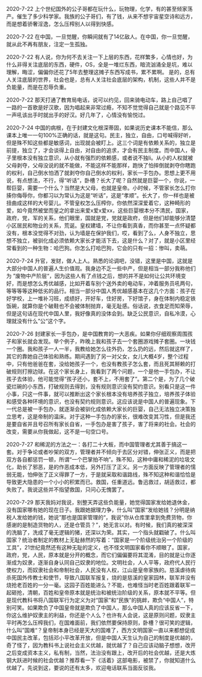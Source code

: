   
2020-7-22   上个世纪国外的公子哥都在玩什么，玩物理，化学，有的甚至倾家荡产。催生了多少科学家。我族的公子哥们，有了钱，从来不想宇宙星空诗和远方，而是想着骄奢淫逸，怎么压榨别人以得到快感。

2020-7-22    在中国，一旦觉醒，你瞬间就有了14亿敌人。在中国，你一旦觉醒，就从此不再有朋友，注定一生孤独。

2020-7-22    有人说，你为何不去关注一下上层的东西，花样繁多，心情也好，为什么非得关注底层的东西，硬件，OS，全是一堆烂东西，暗流汹涌全是坑，难以理解，晦涩，偏偏你还花了5年去整理这摊子东西写成书，累不累啊。 是的，总有人关注底层的世界，社会也是，总有人关注社会底层的架构，机制，这些人并不是负能量，而是在忍辱负重。

2020-7-22    那天打通了教育局电话，说可以约见，回来骑电动车，路上自己唱了一路的一首歌是好汉歌，因为唱起来非常过瘾，不知不觉觉得自己就是个路见不平一声吼该出手时就出手的好汉。好几年了，心情没有愉悦过。

2020-7-24   中国的病根，在于封建文化根深蒂固，如果说历史课本不能信，那么课本上唯一一句100%正确的话，就是这句。民主，独立，自由，口号喊得好听，但是殊不知这些都是敏感词，出现就会被盯上。这三个词是有依赖关系的，独立是前提，独立了，才会谈得上自由，对自由的追求，才会有民主制度。而中国人，骨子里根本没有独立意识，从小就有强烈的依赖感，或者说不独li。从小的人权就被父母剥夺，父母没说的就不能做，不能这样不能那样，跑快了怕摔倒就剥夺你瞎跑的权利，自己倒水怕洒了就剥夺你自己倒水的权利，家长一手包办。思想上更不用说，有点想法，不行，得“听话”，卧槽？长大了呢？自然就是巨婴一个，你说，一帮巨婴，需要一个什么？当然是大父母，也就是皇帝。小时候，不管家长怎么打你揍你侮辱你，你都习以为常认为这是“听话”，这是“孝顺”。长大了，你一样也是被扭曲成这样的大号婴儿。不管皇权怎么压榨你，你依然深深爱着它，这种畸形的爱，如今竟然被堂而皇之的拿出来爱x爱x爱xx，这些巨婴根本分不清民，国家，政府，党，军的关系，他们眼里，国就是党，党就是政府，但是他们却能够分清楚小区居民和物业的关系，荒诞。皇权建墙，不让你看到真香，而你甚至一点怀疑都没有，根本没觉得不对劲，认为墙是在保护我们，哎，看到了么，人身不独立，思想不独立，被驯化成必须依赖大家长才能活下去，这是什么？对了，就是小区里经常看到的一种生物：哈巴狗。你怎么打哈巴狗，它会的只有一招：惨叫，卖萌。

2020-7-24  升官，发财，做人上人。熟悉的论调吧，没错，这里是中国，这就是大部分中国人的普遍人生价值观。我身边不乏一些中产，但是相当一部分我称他们为 ”废物中产阶层“，因为这些人有了点钱之后，想的并不是如何让公共环境变好，而是想怎么秀优越感，比如开着车别个送外卖的电动车，冲着服务员吼两句，等等等等这种低劣的品行。相当一部分中国人秀优越感基本在这几个方面：孩子在好学校，上一堆补习班，成绩好，开好车，住好房，下好馆子，身在体制内稳定铁饭碗，就算你是个破鞋也不会被体制抛弃，毫无耻感。俗话说，衣食足而知荣辱，但是这句话在现代中国人里，我好像真的没体会到。缺乏公民意识，自私冷漠，心理就没有什么”公“这个字。

2020-7-26  封建家长一手包办，是中国教育的一大恶疾。如果你仔细观察周围孩子和家长就会发现。举个例子，昨晚上我和孩子去一个套圈游戏摊子套圈。一块钱一个圈。我和孩子一人一半，我教给她怎么往外扔，怎么扔的远，然后就这样了，其它的靠她自己体验和熟练。期间遇到了另一对父女，女儿大概4岁，整个过程中，只有他爸爸在套，没给她孩子一个，也没有教孩子怎么套，而且死其掰赖的打破规则打擦边球。在这个家长身上，我看到了两个问题，一个是他一手包办，不让孩子去体验，他可能觉得“孩子还小，套不上，不用套了”。第二个是，为了几个破瓷烂碗的小东西，打破规则去得到，没有规则意识没有契约意识。别看只是这一件小事，只这一件事，就可以推断出这个家长根本没有培养孩子独立，培养孩子体验和感受各种环境的意识，也没有契约规则意识。这应该说是中国人的普遍现象。下一代总是被一手包办，就逐渐会被驯化成依赖大家长的巨婴，自己无法独立决策独立思考，这是帝制的温床。对于这种一手包办的家长，很难改变其习性，但是我还是要自省并且号召所有家长自省，一手包办是害了孩子，害了将来的社会。社会的改变，需要从你我做起，这不是一句空口号。

2020-7-27  和稀泥的方法之一：各打二十大板，而中国管理者尤其善于搞这一套。对于争论或者吵架的双方，管理者并不倾向于去区分对错，伸张正义，而是把双方各自都惩罚一顿，所谓“一个巴掌拍不响”。殊不知，这种中庸和稀泥的垃圾文化，助长了邪恶，是的作恶成本低，另外打压了正义。另一方面反映了管理者的懦弱无能，怕伸张了正义得罪了一方，于是就采取和谐路线，殊不知这种和谐恰恰是导致更大隐患的一个小小的积累而已。救国，任重道远。鲁迅救过，胡适救过，都失败了。我说这些并不指望救国，只问心无愧罢了。

2020-7-29  那天我妈对我说，别整天弄这些负能量，她觉得国家发给她退休金，没有国家哪有她的现在日子。我跟她据理力争，什么叫”国家“发给她钱？分明是纳税人发给她的钱，她说”那也是国家管理的“，我说”你从仓库里拿到免费货物，你感谢的是制造货物的人，还是仓管员？”，她无言以对。有时候，我们真的被深深的洗脑了，洗成了毫无逻辑的猪，还深以为荣。其实，一个指头就戳破了。什么叫国家？统治者制定的教材上无耻赫然的写着：“国家是一个阶级统治另一个阶级的工具”，21世纪竟然还有这种无耻的定义，也不怪文明国家看你不顺眼了。国家，政府，党，人民，原本就是分开的概念，而它们偏偏要将其混淆，目的就是让你逐渐成为奴隶，逐渐自身认同自己奴隶的地位。文明社会，人人平等，政府代人民行使权力，而奴隶社会和帝制社会，人民没有人权，江山是皇帝家族的。慈溪虐待病杀死国外传教士和使节，导致八国联军报复，烧的是慈溪的皇家园林，联军并没有烧抢老百姓的一分一毫。这园子百姓能进么？不能，也难怪当时老百姓跟着联军一起砸抢，清朝，百姓和皇帝原本就是统治和被统治阶级的关系，原本就不平等。但是现代教科书将八国联军行为定义为对“国家”和“民族”的挑衅，欺负“中国人”，特别可笑。如果欺负了中国皇帝就是欺负了中国人，那么中国人真的应该反省一下，你这么维护奴隶主的利益，你还是个人么？也许有人会说，这是原则问题，奴隶主平时再怎么压榨我们，在国难面前，我们依然要保持原则，卧槽？很可笑的逻辑，什么叫”国难“？皇帝制本身已经是天大的国难了，西方文明国家一直以来都想促成中国民主改革，包括邓小平改革开放，但是中国人天生认为自己的制度是优越的，奇了怪了，因为教科书上说社会主义优越，就优越了？自己应该动脑子想想，改开之后变成资本主义，私有制，当然，法治没有跟上，改开后的社会优越，还是大炼钢大跃进时候的社会优越？推荐看一下《活着》这部电影，被禁了，你就知道什么优越了。先说到这，要说的还有太多，欢迎电话联系当面反驳我。
